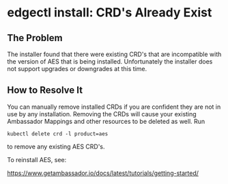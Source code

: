 # edgectl install: CRD's Already Exist
 
## The Problem

The installer found that there were existing CRD's that are incompatible with 
the version of AES that is being installed.  Unfortunately the installer does not support
upgrades or downgrades at this time.

## How to Resolve It

You can manually remove installed CRDs if you are confident they are not in use by any installation.
Removing the CRDs will cause your existing Ambassador Mappings and other resources to be deleted as well.
Run 

`kubectl delete crd -l product=aes`

to remove any existing AES CRD's.

To reinstall AES, see:

https://www.getambassador.io/docs/latest/tutorials/getting-started/
